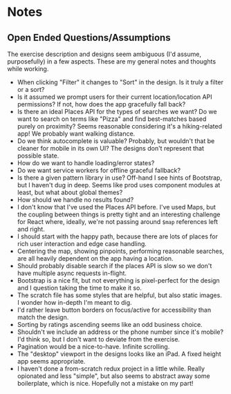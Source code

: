 # Notes

## Open Ended Questions/Assumptions

The exercise description and designs seem ambiguous (I'd assume, purposefully) in a few aspects. These are my general notes and thoughts while working.

- When clicking "Filter" it changes to "Sort" in the design. Is it truly a filter or a sort?
- Is it assumed we prompt users for their current location/location API permissions? If not, how does the app gracefully fall back?
- Is there an ideal Places API for the types of searches we want? Do we want to search on terms like "Pizza" and find best-matches based purely on proximity? Seems reasonable considering it's a hiking-related app! We probably want walking distance.
- Do we think autocomplete is valuable? Probably, but wouldn't that be cleaner for mobile in its own UI? The designs don't represent that possible state.
- How do we want to handle loading/error states?
- Do we want service workers for offline graceful fallback?
- Is there a given pattern library in use? Off-hand I see hints of Bootstrap, but I haven't dug in deep. Seems like prod uses component modules at least, but what about global themes?
- How should we handle no results found?
- I don't know that I've used the Places API before. I've used Maps, but the coupling between things is pretty tight and an interesting challenge for React where, ideally, we're not passing around `$map` references left and right.
- I should start with the happy path, because there are lots of places for rich user interaction and edge case handling.
- Centering the map, showing pinpoints, performing reasonable searches, are all heavily dependent on the app having a location.
- Should probably disable search if the places API is slow so we don't have multiple async requests in-flight.
- Bootstrap is a nice fit, but not everything is pixel-perfect for the design and I question taking the time to make it so.
- The scratch file has some styles that are helpful, but also static images. I wonder how in-depth I'm meant to dig.
- I'd rather leave button borders on focus/active for accessibility than match the design.
- Sorting by ratings ascending seems like an odd business choice.
- Shouldn't we include an address or the phone number since it's mobile? I'd think so, but I don't want to deviate from the exercise.
- Pagination would be a nice-to-have. Infinite scrolling.
- The "desktop" viewport in the designs looks like an iPad. A fixed height app seems appropriate.
- I haven't done a from-scratch redux project in a little while. Really opionated and less "simple", but also seems to abstract away some boilerplate, which is nice. Hopefully not a mistake on my part!
